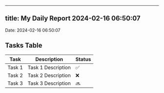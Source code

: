 
---
title: My Daily Report 2024-02-16 06:50:07
---

Date: 2024-02-16 06:50:07

## Tasks Table

| Task | Description | Status |
|------|-------------|--------|
| Task 1 | Task 1 Description | ✅ |
| Task 2 | Task 2 Description | ❌ |
| Task 3 | Task 3 Description | 🔜 |
